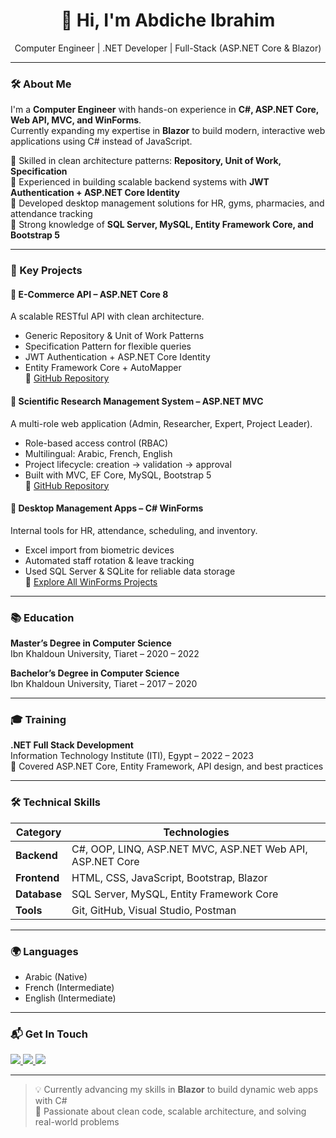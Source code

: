<h1 align="center">👋 Hi, I'm <b>Abdiche Ibrahim</b></h1>
<p align="center">
  Computer Engineer | .NET Developer | Full-Stack (ASP.NET Core & Blazor)
</p>

---

### 🛠️ About Me

I'm a **Computer Engineer** with hands-on experience in **C#, ASP.NET Core, Web API, MVC, and WinForms**.  
Currently expanding my expertise in **Blazor** to build modern, interactive web applications using C# instead of JavaScript.

🔹 Skilled in clean architecture patterns: **Repository, Unit of Work, Specification**  
🔹 Experienced in building scalable backend systems with **JWT Authentication + ASP.NET Core Identity**  
🔹 Developed desktop management solutions for HR, gyms, pharmacies, and attendance tracking  
🔹 Strong knowledge of **SQL Server, MySQL, Entity Framework Core, and Bootstrap 5**

---

### 💼 Key Projects

#### 🛒 E-Commerce API – ASP.NET Core 8
A scalable RESTful API with clean architecture.  
- Generic Repository & Unit of Work Patterns  
- Specification Pattern for flexible queries  
- JWT Authentication + ASP.NET Core Identity  
- Entity Framework Core + AutoMapper  
🔗 [GitHub Repository](https://github.com/abdicheibrahim/ECommerce-API)

#### 🔬 Scientific Research Management System – ASP.NET MVC
A multi-role web application (Admin, Researcher, Expert, Project Leader).  
- Role-based access control (RBAC)  
- Multilingual: Arabic, French, English  
- Project lifecycle: creation → validation → approval  
- Built with MVC, EF Core, MySQL, Bootstrap 5  
🔗 [GitHub Repository](https://github.com/abdicheibrahim/Scientific-Research-System)

#### 🏢 Desktop Management Apps – C# WinForms
Internal tools for HR, attendance, scheduling, and inventory.  
- Excel import from biometric devices  
- Automated staff rotation & leave tracking  
- Used SQL Server & SQLite for reliable data storage  
📁 [Explore All WinForms Projects](https://github.com/abdicheibrahim?tab=repositories&q=winforms)

---

### 📚 Education

**Master’s Degree in Computer Science**  
Ibn Khaldoun University, Tiaret – 2020 – 2022

**Bachelor’s Degree in Computer Science**  
Ibn Khaldoun University, Tiaret – 2017 – 2020

---

### 🎓 Training

**.NET Full Stack Development**  
Information Technology Institute (ITI), Egypt – 2022 – 2023  
🔹 Covered ASP.NET Core, Entity Framework, API design, and best practices

---

### 🛠️ Technical Skills

| Category       | Technologies |
|----------------|-------------|
| **Backend**    | C#, OOP, LINQ, ASP.NET MVC, ASP.NET Web API, ASP.NET Core |
| **Frontend**   | HTML, CSS, JavaScript, Bootstrap, Blazor |
| **Database**   | SQL Server, MySQL, Entity Framework Core |
| **Tools**      | Git, GitHub, Visual Studio, Postman |

---

### 🌍 Languages
- Arabic (Native)
- French (Intermediate)
- English (Intermediate)

---

### 📬 Get In Touch

<p align="left">
  <a href="mailto:abdicheibrahim@gmail.com">
    <img src="https://img.shields.io/badge/Email-D14836?style=for-the-badge&logo=gmail&logoColor=white" />
  </a>
  <a href="https://linkedin.com/in/abdicheibrahim">
    <img src="https://img.shields.io/badge/LinkedIn-0077B5?style=for-the-badge&logo=linkedin&logoColor=white" />
  </a>
  <a href="https://github.com/abdicheibrahim">
    <img src="https://img.shields.io/badge/GitHub-181717?style=for-the-badge&logo=github&logoColor=white" />
  </a>
</p>

---

> 💡 Currently advancing my skills in **Blazor** to build dynamic web apps with C#  
> 🚀 Passionate about clean code, scalable architecture, and solving real-world problems
